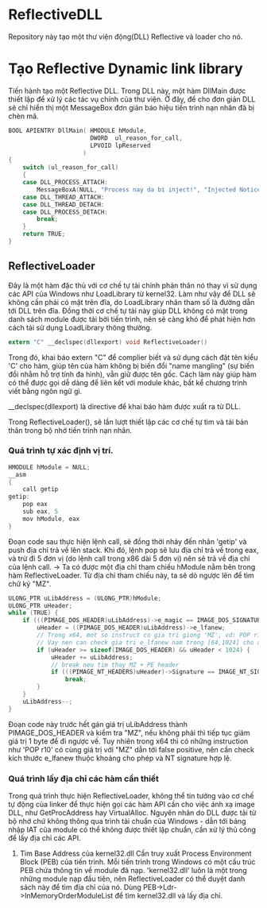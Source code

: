 # ReflectiveDLL
Repository này tạo một thư viện động(DLL) Reflective và loader cho nó.
# Tạo Reflective Dynamic link library
Tiến hành tạo một Reflective DLL. Trong DLL này, một hàm DllMain được thiết lập để xử lý các tác vụ chính của thư viện. Ở đây, để cho đơn giản DLL sẽ chỉ hiển thị một MessageBox đơn giản báo hiệu tiến trình nạn nhân đã bị chèn mã.
```C
BOOL APIENTRY DllMain( HMODULE hModule,
                       DWORD  ul_reason_for_call,
                       LPVOID lpReserved
                     )
{
    switch (ul_reason_for_call)
    {
    case DLL_PROCESS_ATTACH:
        MessageBoxA(NULL, "Process nay da bi inject!", "Injected Notice", MB_OK);
    case DLL_THREAD_ATTACH:
    case DLL_THREAD_DETACH:
    case DLL_PROCESS_DETACH:
        break;
    }
    return TRUE;
}
```
## ReflectiveLoader
Đây là một hàm đặc thù với cơ chế tự tải chính phản thân nó thay vì sử dụng các API của Windows như LoadLibrary từ kernel32. Làm như vậy để DLL sẽ không cần phải có mặt trên đĩa, do LoadLibrary nhân tham số là
đường dẫn tới DLL trên đĩa. Đồng thời cơ chế tự tải này giúp DLL không có mặt trong danh sách module được tải bời tiến trình, nên sẽ càng khó để phát hiện hơn cách tải sử dụng LoadLibrary thông thường.
```C
extern "C" __declspec(dllexport) void ReflectiveLoader()
```
Trong đó, khai báo extern "C" để complier biết và sử dụng cách đặt tên kiểu 'C' cho hàm, giúp tên của hàm không bị biến đổi "name mangling" (sự biến đổi nhằm hỗ trợ tính đa hình), vẫn giữ được tên gốc.
Cách làm này giúp hàm có thể được gọi dễ dàng để liên kết với module khác, bất kể chương trình viết bằng ngôn ngữ gì.

__declspec(dllexport) là directive để khai báo hàm được xuất ra từ DLL.

Trong ReflectiveLoader(), sẽ lần lượt thiết lập các cơ chế tự tìm và tải bản thân trong bộ nhớ tiến trình nạn nhân.
### Quá trình tự xác định vị trí.
```C
HMODULE hModule = NULL;
__asm
{
    call getip
getip:
    pop eax
    sub eax, 5
    mov hModule, eax
}
```
Đoạn code sau thực hiện lệnh call, sẽ đồng thời nhảy đến nhãn 'getip' và push địa chỉ trả về lên stack. Khi đó, lệnh pop sẽ lưu địa chỉ trả về trong eax, và trừ đi 5 đơn vị (do lệnh call trong x86 dài 5 đơn vị) nên sẽ trả về địa chỉ của lệnh call. -> Ta có được một địa chỉ tham chiếu hModule nằm bên trong hàm ReflectiveLoader. Từ địa chỉ tham chiếu này, ta sẽ dò ngược lên để tìm chữ ký "MZ".
```C
ULONG_PTR uLibAddress = (ULONG_PTR)hModule;
ULONG_PTR uHeader;
while (TRUE) {
    if (((PIMAGE_DOS_HEADER)uLibAddress)->e_magic == IMAGE_DOS_SIGNATURE) {
        uHeader = ((PIMAGE_DOS_HEADER)uLibAddress)->e_lfanew;
        // Trong x64, mot so instruct co gia tri giong 'MZ', vd: POP r10
        // Vay nen can check gia tri e_lfanew nam trong [64,1024] cho an toan!
        if (uHeader >= sizeof(IMAGE_DOS_HEADER) && uHeader < 1024) {
            uHeader += uLibAddress;
            // break neu tim thay MZ + PE header
            if (((PIMAGE_NT_HEADERS)uHeader)->Signature == IMAGE_NT_SIGNATURE)
                break;
        }
    }
    uLibAddress--;
}
```
Đoạn code này trước hết gán giá trị uLibAddress thành PIMAGE_DOS_HEADER và kiểm tra "MZ", nếu không phải thì tiếp tục giảm giá trị 1 byte để đi ngược về. Tuy nhiên trong x64 thì có những instruction như 'POP r10' có cùng giá trị với "MZ" dẫn tới false positive, nên cần check kích thước e_lfanew thuộc khoảng cho phép và NT signature hợp lệ.
### Quá trình lấy địa chỉ các hàm cần thiết
Trong quá trình thực hiện ReflectiveLoader, không thể tin tưởng vào cơ chế tự động của linker để thực hiện gọi các hàm API cần cho việc ánh xạ image DLL, như GetProcAddress hay VirtualAlloc. Nguyên nhân do DLL được tải từ bộ nhớ chứ không thông qua trình tải chuẩn của Windows - dẫn tới bảng nhập IAT của module có thể không được thiết lập chuẩn, cần xử lý thủ công để lấy địa chỉ các API.
1. Tìm Base Address của kernel32.dll
Cần truy xuất Process Environment Block (PEB) của tiến trình. Mỗi tiến trình trong Windows có một cấu trúc PEB chứa thông tin về module đã nạp. 'kernel32.dll' luôn là một trong những module nạp đầu tiên, nên ReflectiveLoader có thể duyệt danh sách này để tìm địa chỉ của nó.
Dùng PEB->Ldr->InMemoryOrderModuleList để tìm kernel32.dll và lấy địa chỉ.
